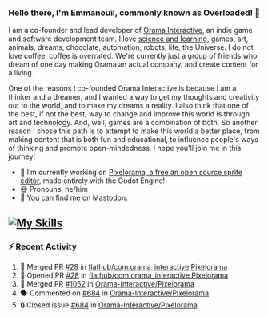 ### Hello there, I'm Emmanouil, commonly known as Overloaded! 👋
I am a co-founder and lead developer of [Orama Interactive](https://www.oramainteractive.com/), an indie game and software development team. I love [science and learning](https://github.com/OverloadedOrama/KnowledgeBase), games, art, animals, dreams, chocolate, automation, robots, life, the Universe. I do not love coffee, coffee is overrated. We're currently just a group of friends who dream of one day making Orama an actual company, and create content for a living.

One of the reasons I co-founded Orama Interactive is because I am a thinker and a dreamer, and I wanted a way to get my thoughts and creativity out to the world, and to make my dreams a reality. I also think that one of the best, if not the best, way to change and improve this world is through art and technology. And, well, games are a combination of both. So another reason I chose this path is to attempt to make this world a better place, from making content that is both fun and educational, to influence people's ways of thinking and promote open-mindedness. I hope you'll join me in this journey!

- 🔭 I’m currently working on [Pixelorama, a free an open source sprite editor](https://github.com/Orama-Interactive/Pixelorama), made entirely with the Godot Engine!
- 😄 Pronouns: he/him
- 🐘 You can find me on <a rel="me" href="https://mastodon.social/@Overloaded">Mastodon</a>.

[![My Skills](https://skillicons.dev/icons?i=godot,py,cpp,cs,git,linux,html)](https://skillicons.dev)
---

### :zap: Recent Activity

<!--START_SECTION:activity-->
1. 🎉 Merged PR [#28](https://github.com/flathub/com.orama_interactive.Pixelorama/pull/28) in [flathub/com.orama_interactive.Pixelorama](https://github.com/flathub/com.orama_interactive.Pixelorama)
2. 💪 Opened PR [#28](https://github.com/flathub/com.orama_interactive.Pixelorama/pull/28) in [flathub/com.orama_interactive.Pixelorama](https://github.com/flathub/com.orama_interactive.Pixelorama)
3. 🎉 Merged PR [#1052](https://github.com/Orama-Interactive/Pixelorama/pull/1052) in [Orama-Interactive/Pixelorama](https://github.com/Orama-Interactive/Pixelorama)
4. 🗣 Commented on [#684](https://github.com/Orama-Interactive/Pixelorama/issues/684#issuecomment-2267165012) in [Orama-Interactive/Pixelorama](https://github.com/Orama-Interactive/Pixelorama)
5. 🔒 Closed issue [#684](https://github.com/Orama-Interactive/Pixelorama/issues/684) in [Orama-Interactive/Pixelorama](https://github.com/Orama-Interactive/Pixelorama)
<!--END_SECTION:activity-->

<!--
**OverloadedOrama/OverloadedOrama** is a ✨ _special_ ✨ repository because its `README.md` (this file) appears on your GitHub profile.

Here are some ideas to get you started:

- 👯 I’m looking to collaborate on ...
- 🤔 I’m looking for help with ...
- 💬 Ask me about ...
- 📫 How to reach me: ...
- ⚡ Fun fact: ...
-->
